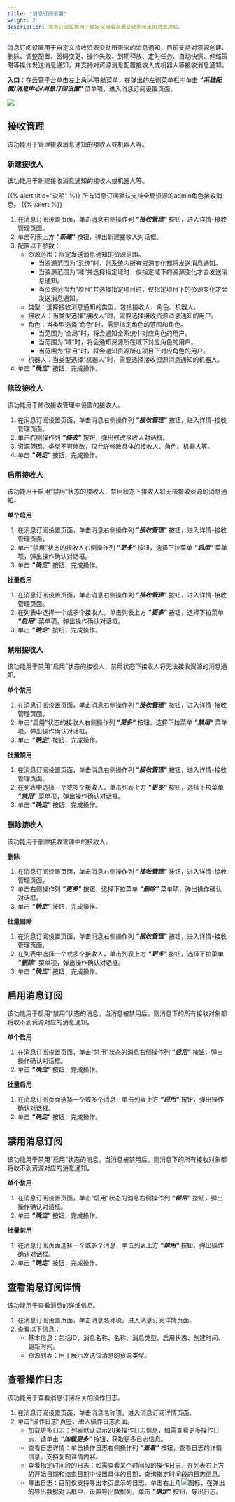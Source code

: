 ```yaml
---
title: "消息订阅设置"
weight: 2
description: 消息订阅设置用于自定义接收资源变动所带来的消息通知。
---
```


消息订阅设置用于自定义接收资源变动所带来的消息通知，目前支持对资源创建、删除、调整配置、密码变更、操作失败、到期释放、定时任务、自动快照、伸缩策略等操作发送消息通知，并支持对资源消息配置接收人或机器人等接收消息通知。

**入口**：在云管平台单击左上角![](../../../images/intro/nav.png)导航菜单，在弹出的左侧菜单栏中单击 **_"系统配置/消息中心/消息订阅设置"_** 菜单项，进入消息订阅设置页面。

![](../../../images/system/topic.png)

## 接收管理

该功能用于管理接收消息通知的接收人或机器人等。

### 新建接收人

该功能用于新建接收消息通知的接收人或机器人等。

{{% alert title="说明" %}}
所有消息订阅默认支持全局资源的admin角色接收消息。
{{% /alert %}}

1. 在消息订阅设置页面，单击消息右侧操作列 **_"接收管理"_** 按钮，进入详情-接收管理页面。
2. 单击列表上方 **_"新建"_** 按钮，弹出新建接收人对话框。
3. 配置以下参数：
    - 资源范围：限定发送消息通知的资源范围。
        - 当资源范围为“系统”时，则系统内所有资源变化都将发送消息通知。
        - 当资源范围为“域”并选择指定域时，仅指定域下的资源变化才会发送消息通知。
        - 当资源范围为“项目”并选择指定项目时，仅指定项目下的资源变化才会发送消息通知。
    - 类型：选择接收消息通知的类型，包括接收人、角色、机器人。
    - 接收人：当类型选择“接收人”时，需要选择接收资源消息通知的用户。
    - 角色：当类型选择“角色”时，需要指定角色的范围和角色。
        - 当范围为“全局”时，将会通知全系统中对应角色的用户。
        - 当范围为“域”时，将会通知资源所在域下对应角色的用户。
        - 当范围为“项目”时，将会通知资源所在项目下对应角色的用户。
    - 机器人：当类型选择“机器人”时，需要选择接收资源消息通知的机器人。
4. 单击 **_"确定"_** 按钮，完成操作。

### 修改接收人

该功能用于修改接收管理中设置的接收人。

1. 在消息订阅设置页面，单击消息右侧操作列 **_"接收管理"_** 按钮，进入详情-接收管理页面。
2. 单击右侧操作列 **_"修改"_** 按钮，弹出修改接收人对话框。
3. 资源范围、类型不可修改，仅允许修改具体的接收人、角色、机器人等。
4. 单击 **_"确定"_** 按钮，完成操作。

### 启用接收人

该功能用于启用“禁用”状态的接收人，禁用状态下接收人将无法接收资源的消息通知。

**单个启用**

1. 在消息订阅设置页面，单击消息右侧操作列 **_"接收管理"_** 按钮，进入详情-接收管理页面。
2. 单击“禁用”状态的接收人右侧操作列 **_"更多"_** 按钮，选择下拉菜单 **_"启用"_** 菜单项，弹出操作确认对话框。
3. 单击 **_"确定"_** 按钮，完成操作。

**批量启用**

1. 在消息订阅设置页面，单击消息右侧操作列 **_"接收管理"_** 按钮，进入详情-接收管理页面。
2. 在列表中选择一个或多个接收人，单击列表上方 **_"更多"_** 按钮，选择下拉菜单 **_"启用"_** 菜单项，弹出操作确认对话框。
3. 单击 **_"确定"_** 按钮，完成操作。

### 禁用接收人

该功能用于禁用“启用”状态的接收人，禁用状态下接收人将无法接收资源的消息通知。

**单个禁用**

1. 在消息订阅设置页面，单击消息右侧操作列 **_"接收管理"_** 按钮，进入详情-接收管理页面。
2. 单击“启用”状态的接收人右侧操作列 **_"更多"_** 按钮，选择下拉菜单 **_"禁用"_** 菜单项，弹出操作确认对话框。
3. 单击 **_"确定"_** 按钮，完成操作。

**批量禁用**

1. 在消息订阅设置页面，单击消息右侧操作列 **_"接收管理"_** 按钮，进入详情-接收管理页面。
2. 在列表中选择一个或多个接收人，单击列表上方 **_"更多"_** 按钮，选择下拉菜单 **_"禁用"_** 菜单项，弹出操作确认对话框。
3. 单击 **_"确定"_** 按钮，完成操作。

### 删除接收人

该功能用于删除接收管理中的接收人。

**删除**

1. 在消息订阅设置页面，单击消息右侧操作列 **_"接收管理"_** 按钮，进入详情-接收管理页面。
2. 单击右侧操作列 **_"更多"_** 按钮，选择下拉菜单 **_"删除"_** 菜单项，弹出操作确认对话框。
3. 单击 **_"确定"_** 按钮，完成操作。

**批量删除**

1. 在消息订阅设置页面，单击消息右侧操作列 **_"接收管理"_** 按钮，进入详情-接收管理页面。
2. 在列表中选择一个或多个接收人，单击列表上方 **_"更多"_** 按钮，选择下拉菜单 **_"删除"_** 菜单项，弹出操作确认对话框。
3. 单击 **_"确定"_** 按钮，完成操作。

## 启用消息订阅

该功能用于启用“禁用”状态的消息。当消息被禁用后，则消息下的所有接收对象都将收不到资源对应的消息通知。

**单个启用**

1. 在消息订阅设置页面，单击“禁用”状态的消息右侧操作列 **_"启用"_** 按钮，弹出操作确认对话框。
2. 单击 **_"确定"_** 按钮，完成操作。

**批量启用**

1. 在消息订阅页面选择一个或多个消息，单击列表上方 **_"启用"_** 按钮，弹出操作确认对话框。
2. 单击 **_"确定"_** 按钮，完成操作。

## 禁用消息订阅

该功能用于禁用“启用”状态的消息。当消息被禁用后，则消息下的所有接收对象都将收不到资源对应的消息通知。

**单个禁用**

1. 在消息订阅设置页面，单击“启用”状态的消息右侧操作列 **_"禁用"_** 按钮，弹出操作确认对话框。
2. 单击 **_"确定"_** 按钮，完成操作。

**批量禁用**

1. 在消息订阅页面选择一个或多个消息，单击列表上方 **_"禁用"_** 按钮，弹出操作确认对话框。
2. 单击 **_"确定"_** 按钮，完成操作。


## 查看消息订阅详情

该功能用于查看消息的详细信息。

1. 在消息订阅设置页面，单击消息名称项，进入消息订阅详情页面。
2. 查看以下信息：
    - 基本信息：包括ID、消息名称、名称、消息类型、启用状态、创建时间、更新时间。
    - 资源列表：用于展示发送该消息的资源类型。

## 查看操作日志

该功能用于查看消息订阅相关的操作日志。

1. 在消息订阅设置页面，单击消息名称项，进入消息订阅详情页面。
2. 单击“操作日志”页签，进入操作日志页面。
    - 加载更多日志：列表默认显示20条操作日志信息，如需查看更多操作日志，请单击 **_"加载更多"_** 按钮，获取更多日志信息。
    - 查看日志详情：单击操作日志右侧操作列 **_"查看"_** 按钮，查看日志的详情信息。支持复制详情内容。
    - 查看指定时间段的日志：如需查看某个时间段的操作日志，在列表右上方的开始日期和结束日期中设置具体的日期，查询指定时间段的日志信息。
    - 导出日志：目前仅支持导出本页显示的日志。单击右上角![](../../../images/system/download.png)图标，在弹出的导出数据对话框中，设置导出数据列，单击 **_"确定"_** 按钮，导出日志。